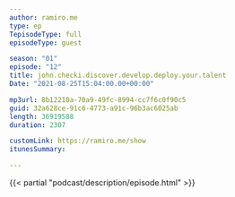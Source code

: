 ```yaml
---
author: ramiro.me
type: ep
TepisodeType: full
episodeType: guest

season: "01"
episode: "12"
title: john.checki.discover.develop.deploy.your.talent
Date: "2021-08-25T15:04:00.00+00:00"

mp3url: 8b12210a-70a9-49fc-8994-cc7f6c0f90c5
guid: 32a628ce-91c6-4773-a91c-96b3ac6025ab
length: 36919588
duration: 2307

customLink: https://ramiro.me/show
itunesSummary:

---
```

{{< partial "podcast/description/episode.html" >}}
